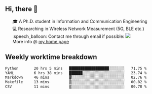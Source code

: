 <h2 > Hi, there 👋 </h3>

<div >
 <ul>
 🎓 A Ph.D. student in Information and Communication Engineering <br>
 💻 Researching in Wireless Network Measurement (5G, BLE etc.)<br>
 :speech_balloon: Contact me through email if possible: <a href="mailto:ethanjia@sjtu.edu.cn"><img src="https://img.shields.io/badge/-ethanjia@sjtu.edu.cn-c14438?style=plastic&logo=Gmail&logoColor=white&link=mailto:mailto:ethanjia@sjtu.edu.cn"></a> <br>
  More info @ <a href="https://haifengjia.github.io">my home page</a>
 </ul>
</div>

<h2 >
Weekly worktime breakdown
</h1>


<!--START_SECTION:waka-->

```txt
Python       20 hrs 5 mins   ██████████████████░░░░░░░   71.75 %
YAML         6 hrs 38 mins   ██████░░░░░░░░░░░░░░░░░░░   23.74 %
Markdown     46 mins         ▓░░░░░░░░░░░░░░░░░░░░░░░░   02.76 %
Makefile     13 mins         ▒░░░░░░░░░░░░░░░░░░░░░░░░   00.82 %
CSV          11 mins         ▒░░░░░░░░░░░░░░░░░░░░░░░░   00.70 %
```

<!--END_SECTION:waka-->


